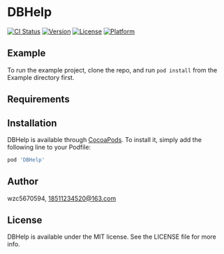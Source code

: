 # DBHelp

[![CI Status](http://img.shields.io/travis/wzc5670594/DBHelp.svg?style=flat)](https://travis-ci.org/wzc5670594/DBHelp)
[![Version](https://img.shields.io/cocoapods/v/DBHelp.svg?style=flat)](http://cocoapods.org/pods/DBHelp)
[![License](https://img.shields.io/cocoapods/l/DBHelp.svg?style=flat)](http://cocoapods.org/pods/DBHelp)
[![Platform](https://img.shields.io/cocoapods/p/DBHelp.svg?style=flat)](http://cocoapods.org/pods/DBHelp)

## Example

To run the example project, clone the repo, and run `pod install` from the Example directory first.

## Requirements

## Installation

DBHelp is available through [CocoaPods](http://cocoapods.org). To install
it, simply add the following line to your Podfile:

```ruby
pod 'DBHelp'
```

## Author

wzc5670594, 18511234520@163.com

## License

DBHelp is available under the MIT license. See the LICENSE file for more info.
